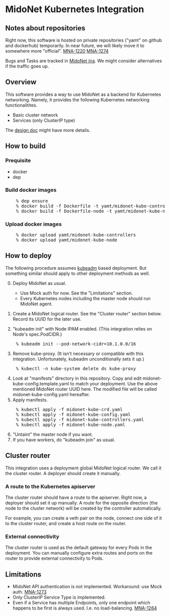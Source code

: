 # MidoNet Kubernetes Integration

## Notes about repositories

Right now, this software is hosted on private repositories
("yamt" on github and dockerhub) temporarily.
In near future, we will likely move it to somewhere more "official".
[MNA-1220][MNA-1220]
[MNA-1274][MNA-1274]

[MNA-1220]: https://midonet.atlassian.net/browse/MNA-1220
[MNA-1274]: https://midonet.atlassian.net/browse/MNA-1274

Bugs and Tasks are tracked in [MidoNet jira][jira].
We might consider alternatives if the traffic goes up.

[jira]: https://midonet.atlassian.net/

## Overview

This software provides a way to use MidoNet as a backend for
Kubernetes networking. Namely, it provides the following Kubernetes
networking functionalitites.

* Basic cluster network
* Services (only ClusterIP type)

The [design doc][design] might have more details.

[design]: https://docs.google.com/document/d/1dYwz26I6NXO0MnbUf_pnC2Ihoz1Kdp0Pdm0DmEmGn4I/edit

## How to build

### Prequisite

- docker
- dep

### Build docker images

<pre>
	% dep ensure
	% docker build -f Dockerfile -t yamt/midonet-kube-controllers .
	% docker build -f Dockerfile-node -t yamt/midonet-kube-node .
</pre>

### Upload docker images

<pre>
	% docker upload yamt/midonet-kube-controllers
	% docker upload yamt/midonet-kube-node
</pre>

## How to deploy

The following procedure assumes [kubeadm][kubeadm] based deployment.
But something similar should apply to other deployment methods as well.

[kubeadm]: https://kubernetes.io/docs/setup/independent/create-cluster-kubeadm/

0. Deploy MidoNet as usual.

   * Use Mock auth for now. See the "Limitations" section.
   * Every Kubernetes nodes including the master node should run MidoNet agent.

1. Create a MidoNet logical router.
   See the "Cluster router" section below.
   Record its UUID for the later use.
2. "kubeadm init" with Node IPAM enabled.
   (This integration relies on Node's spec.PodCIDR.)
<pre>
	% kubeadm init --pod-network-cidr=10.1.0.0/16
</pre>
3. Remove kube-proxy.
   (It isn't necessary or compatible with this integration.
   Unfortunately, kubeadm unconditionally sets it up.)
<pre>
	% kubectl -n kube-system delete ds kube-proxy
</pre>
4. Look at "manifests" directory in this repository.
   Copy and edit midonet-kube-config.template.yaml to match your deployment.
   Use the above mentioned MidoNet router UUID here.
   The modified file will be called midonet-kube-config.yaml hereafter.
5. Apply manifests.
<pre>
	% kubectl apply -f midonet-kube-crd.yaml
	% kubectl apply -f midonet-kube-config.yaml
	% kubectl apply -f midonet-kube-controllers.yaml
	% kubectl apply -f midonet-kube-node.yaml
</pre>
6. "Untaint" the master node if you want.
7. If you have workers, do "kubeadm join" as usual.

## Cluster router

This integration uses a deployment global MidoNet logical router.
We call it the cluster router.
A deployer should create it manually.

### A route to the Kubernetes apiserver

The cluster router should have a route to the apiserver.
Right now, a deployer should set it up manually.
A route for the opposite direction (the node to the cluster network) will
be created by the controller automatically.

For example, you can create a veth pair on the node, connect one side of
it to the cluster router, and create a host route on the router.

### External connectivity

The cluster router is used as the default gateway for every Pods
in the deployment. You can manually configure extra routes and ports
on the router to provide external connectivity to Pods.

## Limitations

* MidoNet API authentication is not implemented.  Workaround: use Mock auth.
  [MNA-1273][MNA-1273]
* Only ClusterIP Service Type is implemented.
* Even if a Service has multiple Endpoints, only one endpoint which happens
  to be first is always used.  I.e. no load-balancing. [MNA-1264][MNA-1264]

[MNA-1273]: https://midonet.atlassian.net/browse/MNA-1273
[MNA-1264]: https://midonet.atlassian.net/browse/MNA-1264
